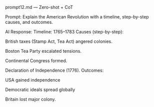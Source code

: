  prompt12.md — Zero-shot + CoT

Prompt:
Explain the American Revolution with a timeline, step-by-step causes, and outcomes.

AI Response:
Timeline: 1765–1783
Causes (step-by-step):

British taxes (Stamp Act, Tea Act) angered colonies.

Boston Tea Party escalated tensions.

Continental Congress formed.

Declaration of Independence (1776).
Outcomes:

USA gained independence

Democratic ideals spread globally

Britain lost major colony.